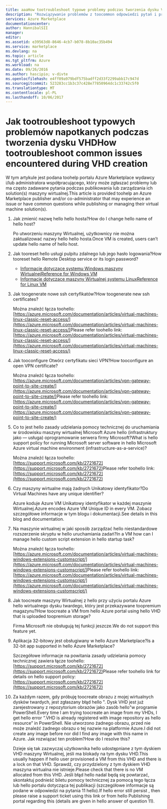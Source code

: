 ```yaml
---
title: aaaHow tootroubleshoot typowe problemy podczas tworzenia dysku VHD | Dokumentacja firmy Microsoft
description: "Rozwiązywanie problemów z toocommon odpowiedzi pytań i problemy podczas tworzenia dysku VHD."
services: Azure Marketplace
documentationcenter: 
author: HannibalSII
manager: 
editor: 
ms.assetid: e39563d8-8646-4cb7-b078-8b10ac35b494
ms.service: marketplace
ms.devlang: na
ms.topic: article
ms.tgt_pltfrm: Azure
ms.workload: na
ms.date: 09/26/2016
ms.author: hascipio; v-divte
ms.openlocfilehash: e4ff09a979bdf575badff2d33f2299abb17c947d
ms.sourcegitcommit: 523283cc1b3c37c428e77850964dc1c33742c5f0
ms.translationtype: MT
ms.contentlocale: pl-PL
ms.lasthandoff: 10/06/2017
---
```

# <a name="how-tootroubleshoot-common-issues-encountered-during-vhd-creation"></a><span data-ttu-id="cc9d9-103">Jak tootroubleshoot typowych problemów napotkanych podczas tworzenia dysku VHD</span><span class="sxs-lookup"><span data-stu-id="cc9d9-103">How tootroubleshoot common issues encountered during VHD creation</span></span>
<span data-ttu-id="cc9d9-104">W tym artykule jest podana toohelp portalu Azure Marketplace wydawcy i/lub administratora współpracującego, który może zgłaszać problemy lub ma często zadawane pytania podczas publikowania lub zarządzania ich solution(s) maszyny wirtualnej.</span><span class="sxs-lookup"><span data-stu-id="cc9d9-104">This article is provided toohelp an Azure Marketplace publisher and/or co-administrator that may experience an issue or have common questions while publishing or managing their virtual machine solution(s).</span></span>

1. <span data-ttu-id="cc9d9-105">Jak zmienić nazwę hello hello hosta?</span><span class="sxs-lookup"><span data-stu-id="cc9d9-105">How do I change hello name of hello host?</span></span>
   
    <span data-ttu-id="cc9d9-106">Po utworzeniu maszyny Wirtualnej, użytkownicy nie można zaktualizować nazwy hello hello hosta.</span><span class="sxs-lookup"><span data-stu-id="cc9d9-106">Once VM is created, users can’t update hello name of hello host.</span></span>
2. <span data-ttu-id="cc9d9-107">Jak tooreset hello usługi pulpitu zdalnego lub jego hasło logowania?</span><span class="sxs-lookup"><span data-stu-id="cc9d9-107">How tooreset hello Remote Desktop service or its login password?</span></span>
   
   * [<span data-ttu-id="cc9d9-108">Informacje dotyczące systemu Windows maszyny Wirtualnej</span><span class="sxs-lookup"><span data-stu-id="cc9d9-108">Reference for Windows VM</span></span>](https://azure.microsoft.com/documentation/articles/virtual-machines-windows-reset-rdp/)
   * [<span data-ttu-id="cc9d9-109">Informacje dotyczące maszyny Wirtualnej systemu Linux</span><span class="sxs-lookup"><span data-stu-id="cc9d9-109">Reference for Linux VM</span></span>](https://azure.microsoft.com/documentation/articles/virtual-machines-linux-classic-reset-access/)
3. <span data-ttu-id="cc9d9-110">Jak toogenerate nowe ssh certyfikatów?</span><span class="sxs-lookup"><span data-stu-id="cc9d9-110">How toogenerate new ssh certificates?</span></span>
   
   <span data-ttu-id="cc9d9-111">Można znaleźć łącza toohello: [https://azure.microsoft.com/documentation/articles/virtual-machines-linux-classic-reset-access/](https://azure.microsoft.com/documentation/articles/virtual-machines-linux-classic-reset-access/)</span><span class="sxs-lookup"><span data-stu-id="cc9d9-111">Please refer toohello link: [https://azure.microsoft.com/documentation/articles/virtual-machines-linux-classic-reset-access/](https://azure.microsoft.com/documentation/articles/virtual-machines-linux-classic-reset-access/)</span></span>
4. <span data-ttu-id="cc9d9-112">Jak tooconfigure Otwórz certyfikatu sieci VPN?</span><span class="sxs-lookup"><span data-stu-id="cc9d9-112">How tooconfigure an open VPN certificate?</span></span>
   
   <span data-ttu-id="cc9d9-113">Można znaleźć łącza toohello: [https://azure.microsoft.com/documentation/articles/vpn-gateway-point-to-site-create/](https://azure.microsoft.com/documentation/articles/vpn-gateway-point-to-site-create/)</span><span class="sxs-lookup"><span data-stu-id="cc9d9-113">Please refer toohello link: [https://azure.microsoft.com/documentation/articles/vpn-gateway-point-to-site-create/](https://azure.microsoft.com/documentation/articles/vpn-gateway-point-to-site-create/)</span></span>
5. <span data-ttu-id="cc9d9-114">Co to jest hello zasady udzielania pomocy technicznej do uruchamiania w środowisku maszyny wirtualnej Microsoft Azure hello (infrastruktury jako — usługa) oprogramowanie serwera firmy Microsoft?</span><span class="sxs-lookup"><span data-stu-id="cc9d9-114">What is hello support policy for running Microsoft server software in hello Microsoft Azure virtual machine environment (infrastructure-as-a-service)?</span></span>
   
   <span data-ttu-id="cc9d9-115">Można znaleźć łącza toohello: [https://support.microsoft.com/kb/2721672](https://support.microsoft.com/kb/2721672)</span><span class="sxs-lookup"><span data-stu-id="cc9d9-115">Please refer toohello link: [https://support.microsoft.com/kb/2721672](https://support.microsoft.com/kb/2721672)</span></span>
6. <span data-ttu-id="cc9d9-116">Czy maszyny wirtualne mają żadnych Unikatowy identyfikator?</span><span class="sxs-lookup"><span data-stu-id="cc9d9-116">Do Virtual Machines have any unique identifier?</span></span>
   
   <span data-ttu-id="cc9d9-117">Azure koduje Azure VM Unikatowy identyfikator w każdej maszynie Wirtualnej.</span><span class="sxs-lookup"><span data-stu-id="cc9d9-117">Azure encodes Azure VM Unique ID in every VM.</span></span> <span data-ttu-id="cc9d9-118">Zobacz szczegółowe informacje w tym blogu i dokumentacji.</span><span class="sxs-lookup"><span data-stu-id="cc9d9-118">See details in this blog and documentation.</span></span>
7. <span data-ttu-id="cc9d9-119">Na maszynie wirtualnej w jaki sposób zarządzać hello niestandardowe rozszerzenie skryptu w hello uruchamiania zadań?</span><span class="sxs-lookup"><span data-stu-id="cc9d9-119">In a VM how can I manage hello custom script extension in hello startup task?</span></span>
   
   <span data-ttu-id="cc9d9-120">Można znaleźć łącza toohello: [https://azure.microsoft.com/documentation/articles/virtual-machines-windows-extensions-customscript/](https://azure.microsoft.com/documentation/articles/virtual-machines-windows-extensions-customscript/)</span><span class="sxs-lookup"><span data-stu-id="cc9d9-120">Please refer toohello link: [https://azure.microsoft.com/documentation/articles/virtual-machines-windows-extensions-customscript/](https://azure.microsoft.com/documentation/articles/virtual-machines-windows-extensions-customscript/)</span></span>
8. <span data-ttu-id="cc9d9-121">Jak toocreate maszyny Wirtualnej z hello przy użyciu portalu Azure hello wirtualnego dysku twardego, który jest przekazywane toopremium magazynu?</span><span class="sxs-lookup"><span data-stu-id="cc9d9-121">How toocreate a VM from hello Azure portal using hello VHD that is uploaded toopremium storage?</span></span>
   
   <span data-ttu-id="cc9d9-122">Firma Microsoft nie obsługują tej funkcji jeszcze.</span><span class="sxs-lookup"><span data-stu-id="cc9d9-122">We do not support this feature yet.</span></span>
9. <span data-ttu-id="cc9d9-123">Aplikacja 32-bitowy jest obsługiwany w hello Azure Marketplace?</span><span class="sxs-lookup"><span data-stu-id="cc9d9-123">Is a 32-bit app supported in hello Azure Marketplace?</span></span>
   
   <span data-ttu-id="cc9d9-124">Szczegółowe informacje na powitania zasady udzielania pomocy technicznej zawiera łącze toohello: [https://support.microsoft.com/kb/2721672](https://support.microsoft.com/kb/2721672)</span><span class="sxs-lookup"><span data-stu-id="cc9d9-124">Please refer toohello link for details on hello support policy: [https://support.microsoft.com/kb/2721672](https://support.microsoft.com/kb/2721672)</span></span>
10. <span data-ttu-id="cc9d9-125">Za każdym razem, gdy próbuję toocreate obrazu z mojej wirtualnych dysków twardych, jest zgłaszany błąd hello ". Dysk VHD jest już zarejestrowany z repozytorium obrazów jako zasób hello"w programie PowerShell.</span><span class="sxs-lookup"><span data-stu-id="cc9d9-125">Every time I am trying toocreate an image from my VHDs, I get hello error “.VHD is already registered with image repository as hello resource” in PowerShell.</span></span> <span data-ttu-id="cc9d9-126">Nie utworzono żadnego obrazu, przed nie może znaleźć żadnego obrazu o tej nazwie na platformie Azure.</span><span class="sxs-lookup"><span data-stu-id="cc9d9-126">I did not create any image before nor did I find any image with this name in Azure.</span></span> <span data-ttu-id="cc9d9-127">Jak rozwiązać ten problem?</span><span class="sxs-lookup"><span data-stu-id="cc9d9-127">How do I resolve this?</span></span>
    
    <span data-ttu-id="cc9d9-128">Dzieje się tak zazwyczaj użytkownika hello udostępniane z tym dyskiem VHD maszyny Wirtualnej, jeśli ma blokady na tym dysku VHD.</span><span class="sxs-lookup"><span data-stu-id="cc9d9-128">This usually happen if hello user provisioned a VM from this VHD and there is a lock on that VHD.</span></span> <span data-ttu-id="cc9d9-129">Sprawdź, czy przydzielony z tym dyskiem VHD maszyna wirtualna nie istnieje.</span><span class="sxs-lookup"><span data-stu-id="cc9d9-129">Please check that there is no VM allocated from this VHD.</span></span> <span data-ttu-id="cc9d9-130">Jeśli błąd hello nadal będą się powtarzać, skontaktuj podnieść biletu pomocy technicznej za pomocą tego łącza lub hello portalu dotycząca tej publikacji (szczegółowe informacje są podane w odpowiedzi na pytania 11 hello).</span><span class="sxs-lookup"><span data-stu-id="cc9d9-130">If hello error still persist , then please raise a support ticket using this link or from hello Publishing portal regarding this (details are given in hello answer of question 11).</span></span>
